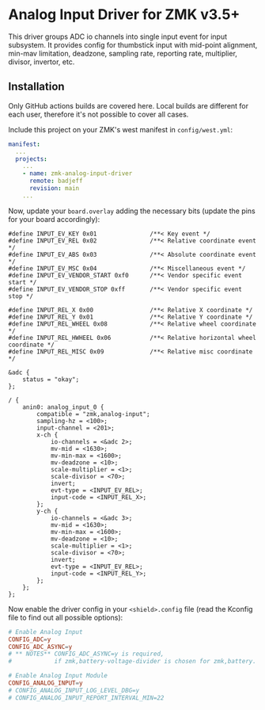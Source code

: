 # Analog Input Driver for ZMK v3.5+

This driver groups ADC io channels into single input event for input subsystem. It provides config for thumbstick input with mid-point alignment, min-mav limitation, deadzone, sampling rate, reporting rate, multiplier, divisor, invertor, etc.

## Installation

Only GitHub actions builds are covered here. Local builds are different for each user, therefore it's not possible to cover all cases.

Include this project on your ZMK's west manifest in `config/west.yml`:

```yml
manifest:
  ...
  projects:
    ...
    - name: zmk-analog-input-driver
      remote: badjeff
      revision: main
    ...
```

Now, update your `board.overlay` adding the necessary bits (update the pins for your board accordingly):

```dts
#define INPUT_EV_KEY 0x01               /**< Key event */
#define INPUT_EV_REL 0x02               /**< Relative coordinate event */
#define INPUT_EV_ABS 0x03               /**< Absolute coordinate event */
#define INPUT_EV_MSC 0x04               /**< Miscellaneous event */
#define INPUT_EV_VENDOR_START 0xf0      /**< Vendor specific event start */
#define INPUT_EV_VENDOR_STOP 0xff       /**< Vendor specific event stop */

#define INPUT_REL_X 0x00                /**< Relative X coordinate */
#define INPUT_REL_Y 0x01                /**< Relative Y coordinate */
#define INPUT_REL_WHEEL 0x08            /**< Relative wheel coordinate */
#define INPUT_REL_HWHEEL 0x06           /**< Relative horizontal wheel coordinate */
#define INPUT_REL_MISC 0x09             /**< Relative misc coordinate */

&adc {
	status = "okay";
};

/ {
	anin0: analog_input_0 {
		compatible = "zmk,analog-input";
		sampling-hz = <100>;
		input-channel = <201>;
		x-ch {
			io-channels = <&adc 2>;
			mv-mid = <1630>;
			mv-min-max = <1600>;
			mv-deadzone = <10>;
			scale-multiplier = <1>;
			scale-divisor = <70>;
			invert;
			evt-type = <INPUT_EV_REL>;
			input-code = <INPUT_REL_X>;
		};
		y-ch {
			io-channels = <&adc 3>;
			mv-mid = <1630>;
			mv-min-max = <1600>;
			mv-deadzone = <10>;
			scale-multiplier = <1>;
			scale-divisor = <70>;
			invert;
			evt-type = <INPUT_EV_REL>;
			input-code = <INPUT_REL_Y>;
		};
	};
};
```

Now enable the driver config in your `<shield>.config` file (read the Kconfig file to find out all possible options):

```conf
# Enable Analog Input
CONFIG_ADC=y
CONFIG_ADC_ASYNC=y
# ** NOTES** CONFIG_ADC_ASYNC=y is required,
#            if zmk,battery-voltage-divider is chosen for zmk,battery.

# Enable Analog Input Module
CONFIG_ANALOG_INPUT=y
# CONFIG_ANALOG_INPUT_LOG_LEVEL_DBG=y
# CONFIG_ANALOG_INPUT_REPORT_INTERVAL_MIN=22
```
